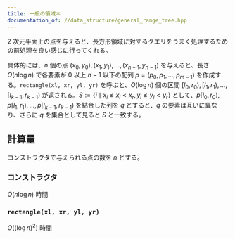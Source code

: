 ```yaml
---
title: 一般の領域木
documentation_of: //data_structure/general_range_tree.hpp
---
```


2 次元平面上の点を与えると、長方形領域に対するクエリをうまく処理するための前処理を良い感じに行ってくれる。

具体的には、$n$ 個の点 $(x_0, y_0), (x_1, y_1), \ldots, (x_{n-1}, y_{n-1})$ を与えると、長さ $O(n \log n)$ で各要素が $0$ 以上 $n-1$ 以下の配列 $p = (p_0, p_1, \ldots, p_{m-1})$ を作成する。`rectangle(xl, xr, yl, yr)` を呼ぶと、$O(\log n)$ 個の区間 $[l_0, r_0), [l_1, r_1), \ldots, [l_{k-1}, r_{k-1})$ が返される。$S := \lbrace i \mid x_l \leq x_i \lt x_r, y_l \leq y_i \lt y_r \rbrace$ として、$p[l_0, r_0), p[l_1, r_1), \ldots, p[l_{k-1}, r_{k-1})$ を結合した列を $q$ とすると、$q$ の要素は互いに異なり、さらに $q$ を集合として見ると $S$ と一致する。

## 計算量

コンストラクタで与えられる点の数を $n$ とする。

### コンストラクタ

$O(n \log n)$ 時間

### `rectangle(xl, xr, yl, yr)`

$O\left( (\log n)^2 \right)$ 時間